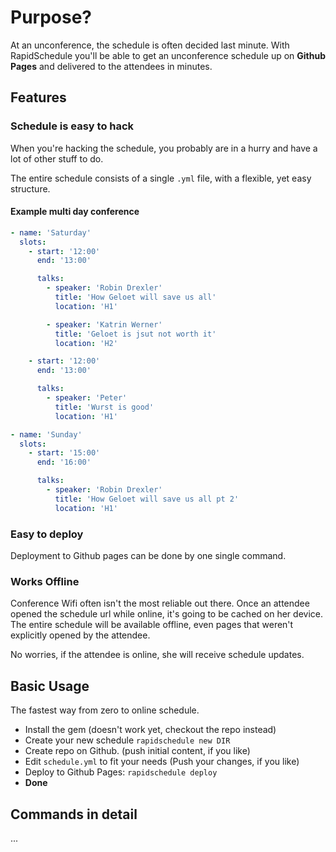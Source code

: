 # Purpose?

At an unconference, the schedule is often decided last minute.
With RapidSchedule you'll be able to get an unconference schedule up on **Github Pages** and delivered to the attendees in minutes.


## Features

### Schedule is easy to hack

When you're hacking the schedule, you probably are in a hurry and have a lot of other stuff to do.

The entire schedule consists of a single `.yml` file, with a flexible, yet easy structure.

#### Example multi day conference

```yml
- name: 'Saturday'
  slots:
    - start: '12:00'
      end: '13:00'

      talks:
        - speaker: 'Robin Drexler'
          title: 'How Geloet will save us all'
          location: 'H1'

        - speaker: 'Katrin Werner'
          title: 'Geloet is jsut not worth it'
          location: 'H2'

    - start: '12:00'
      end: '13:00'

      talks:
        - speaker: 'Peter'
          title: 'Wurst is good'
          location: 'H1'

- name: 'Sunday'
  slots:
    - start: '15:00'
      end: '16:00'

      talks:
        - speaker: 'Robin Drexler'
          title: 'How Geloet will save us all pt 2'
          location: 'H1'


```

### Easy to deploy

Deployment to Github pages can be done by one single command.

### Works Offline

Conference Wifi often isn't the most reliable out there.
Once an attendee opened the schedule url while online, it's going to be cached on her device.
The entire schedule will be available offline, even pages that weren't explicitly opened by the attendee.

No worries, if the attendee is online, she will receive schedule updates.


## Basic Usage
The fastest way from zero to online schedule.

* Install the gem (doesn't work yet, checkout the repo instead)
* Create your new schedule `rapidschedule new DIR`
* Create repo on Github. (push initial content, if you like)
* Edit `schedule.yml` to fit your needs (Push your changes, if you like)
* Deploy to Github Pages: `rapidschedule deploy`
* **Done**

## Commands in detail
...



